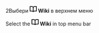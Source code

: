 2Выбери **![alt](images/book.png) Wiki** в верхнем меню

Select the **![alt](images/book.png) Wiki** in top menu bar
